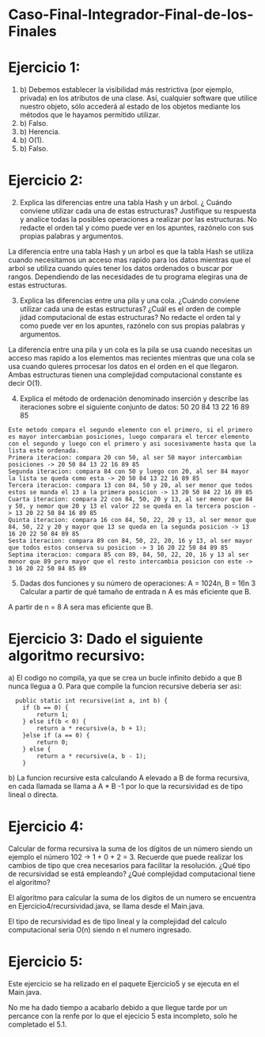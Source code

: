 # Caso-Final-Integrador-Final-de-los-Finales

# Ejercicio 1:
  1. b) Debemos establecer la visibilidad más restrictiva (por ejemplo, privada) en los atributos de una clase. Así, cualquier software que utilice nuestro objeto, sólo accederá al estado de los objetos mediante los métodos que le hayamos permitido utilizar.
  2. b) Falso.
  3. b) Herencia.
  4. b) O(1).
  5. b) Falso.

# Ejercicio 2:
  2. Explica las diferencias entre una tabla Hash y un árbol. ¿ Cuándo conviene utilizar cada una de estas estructuras? Justifique su respuesta y analice todas la posibles operaciones a realizar por las estructuras. No redacte el orden tal y como puede ver en los apuntes, razónelo con sus propias palabras y argumentos.

  La diferencia entre una tabla Hash y un arbol es que la tabla Hash se utiliza cuando necesitamos un acceso mas rapido para los datos mientras que el arbol se utiliza cuando quies tener los datos ordenados o buscar por rangos.
  Dependiendo de las necesidades de tu programa elegiras una de estas estructuras.

  3. Explica las diferencias entre una pila y una cola. ¿Cuándo conviene utilizar cada una de estas estructuras? ¿Cuál es el orden de comple jidad computacional de estas estructuras? No redacte el orden tal y como puede ver en los apuntes, razónelo con sus propias palabras y argumentos.

  La diferencia entre una pila y un cola es la pila se usa cuando necesitas un acceso mas rapido a los elementos mas recientes mientras que una cola se usa cuando quieres prrocesar los datos en el orden en el que llegaron. Ambas estructuras tienen una complejidad computacional constante es decir O(1).

  4. Explica el método de ordenación denominado inserción y describe las iteraciones sobre el siguiente conjunto de datos: 50 20 84 13 22 16 89 85

    Este metodo compara el segundo elemento con el primero, si el primero es mayor intercambian posiciones, luego comparara el tercer elemento con el segundo y luego con el primero y asi sucesivamente hasta que la lista este ordenada.
    Primera iteracion: compara 20 con 50, al ser 50 mayor intercambian posiciones -> 20 50 84 13 22 16 89 85
    Segunda iteracion: compara 84 con 50 y luego con 20, al ser 84 mayor la lista se queda como esta -> 20 50 84 13 22 16 89 85
    Tercera iteracion: compara 13 con 84, 50 y 20, al ser menor que todos estos se manda el 13 a la primera posicion -> 13 20 50 84 22 16 89 85
    Cuarta iteracion: compara 22 con 84, 50, 20 y 13, al ser menor que 84 y 50, y nemor que 20 y 13 el valor 22 se queda en la tercera poscion -> 13 20 22 50 84 16 89 85
    Quinta iteracion: compara 16 con 84, 50, 22, 20 y 13, al ser menor que 84, 50, 22 y 20 y mayor que 13 se queda en la segunda posicion -> 13 16 20 22 50 84 89 85
    Sesta iteracion: compara 89 con 84, 50, 22, 20, 16 y 13, al ser mayor que todos estos conserva su posicion -> 3 16 20 22 50 84 89 85
    Septima iteracion: compara 85 con 89, 84, 50, 22, 20, 16 y 13 al ser menor que 89 pero mayor que el resto intercambia posicion con este -> 3 16 20 22 50 84 85 89
    
  5. Dadas dos funciones y su número de operaciones: A = 1024n, B = 16n 3
  Calcular a partir de qué tamaño de entrada n A es más eficiente que B.

  A partir de n = 8 A sera mas eficiente que B.

# Ejercicio 3:  Dado el siguiente algoritmo recursivo:
  a) El codigo no compila, ya que se crea un bucle infinito debido a que B nunca llegua a 0.
    Para que compile la funcion recursive deberia ser asi: 
      
      public static int recursive(int a, int b) {
        if (b == 0) {
            return 1;
        } else if(b < 0) {
            return a * recursive(a, b + 1);
        }else if (a == 0) {
            return 0;
        } else {
            return a * recursive(a, b - 1);
        }

  b) La funcion recursive esta calculando A elevado a B de forma recursiva, en cada llamada se llama a A * B -1 por lo que la recursividad es de tipo lineal o directa.

# Ejercicio 4: 
  Calcular de forma recursiva la suma de los dígitos de un número siendo un ejemplo el número 102 -> 1 + 0 + 2 = 3. Recuerde que puede realizar los cambios de tipo que crea necesarios para facilitar la resolución. ¿Qué tipo de recursividad se está empleando? ¿Qué complejidad computacional tiene el algoritmo?

  El algoritmo para calcular la suma de los digitos de un numero se encuentra en Ejercicio4/recursividad.java, se llama desde el Main.java.

  El tipo de recursividad es de tipo lineal y la complejidad del calculo computacional seria O(n) siendo n el numero ingresado.

# Ejercicio 5:
  Este ejercicio se ha relizado en el paquete Ejercicio5 y se ejecuta en el Main.java.

  No me ha dado tiempo a acabarlo debido a que llegue tarde por un percance con la renfe por lo que el ejecicio 5 esta incompleto, solo he completado el 5.1.
  
    
     
